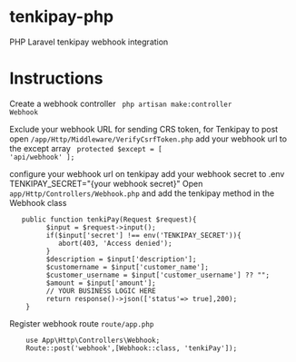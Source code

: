 # tenkipay-php
PHP Laravel tenkipay webhook integration

# Instructions
Create a webhook controller
<code> php artisan make:controller Webhook</code>

Exclude your webhook URL for sending CRS token, for Tenkipay to post
open <code>/app/Http/Middleware/VerifyCsrfToken.php</code>
add your webhook url to the except array 
<code>
   protected $except = [
        'api/webhook'
    ];
 </code>

configure your webhook url on tenkipay 
add your webhook secret to .env
TENKIPAY_SECRET="{your webhook secret}"
Open <code>app/Http/Controllers/Webhook.php</code> and add the tenkipay method in the Webhook class

```
   public function tenkiPay(Request $request){
         $input = $request->input();
         if($input['secret'] !== env('TENKIPAY_SECRET')){
            abort(403, 'Access denied');
         }
         $description = $input['description'];
         $customername = $input['customer_name'];
         $customer_username = $input['customer_username'] ?? "";
         $amount = $input['amount'];
         // YOUR BUSINESS LOGIC HERE
         return response()->json(['status'=> true],200);
    }
 ```
 
 Register webhook route  <code>route/app.php</code>
 
 ```
     use App\Http\Controllers\Webhook;
     Route::post('webhook',[Webhook::class, 'tenkiPay']);
